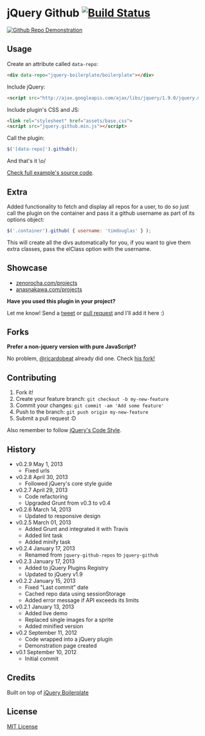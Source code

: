 # jQuery Github [![Build Status](https://secure.travis-ci.org/zenorocha/jquery-github.png?branch=master)](https://travis-ci.org/zenorocha/jquery-github)

[![Github Repo Demonstration](http://f.cl.ly/items/2I3u29002A1g2w1R1I0X/Screen%20Shot%202013-01-17%20at%202.16.36%20PM.png)](http://zenorocha.github.com/jquery-github/)

## Usage

Create an attribute called `data-repo`:

```html
<div data-repo="jquery-boilerplate/boilerplate"></div>
```

Include jQuery:

```html
<script src="http://ajax.googleapis.com/ajax/libs/jquery/1.9.0/jquery.min.js"></script>
```

Include plugin's CSS and JS:

```html
<link rel="stylesheet" href="assets/base.css">
<script src="jquery.github.min.js"></script>
```

Call the plugin:

```javascript
$('[data-repo]').github();
```

And that's it \o/

[Check full example's source code](https://github.com/zenorocha/jquery-github/blob/master/demo/index.html).

## Extra

Added functionality to fetch and display all repos for a user, to do so just call the plugin on the container and pass it a github username as part of its options object:

```javascript
$('.container').github( { username: 'timdouglas' } );
```

This will create all the divs automatically for you, if you want to give them extra classes, pass the elClass option with the username.

## Showcase

* [zenorocha.com/projects](http://zenorocha.com/projects/)
* [anasnakawa.com/projects](http://anasnakawa.com/projects/)

**Have you used this plugin in your project?**

Let me know! Send a [tweet](http://twitter.com/zenorocha) or [pull request](https://github.com/zenorocha/jquery-github/pull/new/master) and I'll add it here :)

## Forks

**Prefer a non-jquery version with pure JavaScript?**

No problem, [@ricardobeat](https://github.com/ricardobeat) already did one. Check [his fork!](https://github.com/ricardobeat/github-repos)

## Contributing

1. Fork it!
2. Create your feature branch: `git checkout -b my-new-feature`
3. Commit your changes: `git commit -am 'Add some feature'`
4. Push to the branch: `git push origin my-new-feature`
5. Submit a pull request :D

Also remember to follow [jQuery's Code Style](http://contribute.jquery.org/style-guide/js/).

## History

* v0.2.9 May 1, 2013
	* Fixed urls
* v0.2.8 April 30, 2013
	* Followed jQuery's core style guide
* v0.2.7 April 29, 2013
	* Code refactoring
	* Upgraded Grunt from v0.3 to v0.4
* v0.2.6 March 14, 2013
	* Updated to responsive design
* v0.2.5 March 01, 2013
	* Added Grunt and integrated it with Travis
	* Added lint task
	* Added minify task
* v0.2.4 January 17, 2013
	* Renamed from `jquery-github-repos` to `jquery-github`
* v0.2.3 January 17, 2013
	* Added to jQuery Plugins Registry
	* Updated to jQuery v1.9
* v0.2.2 January 15, 2013
	* Fixed "Last commit" date
	* Cached repo data using sessionStorage
	* Added error message if API exceeds its limits
* v0.2.1 January 13, 2013
	* Added live demo
	* Replaced single images for a sprite
	* Added minified version
* v0.2 September 11, 2012
	* Code wrapped into a jQuery plugin
	* Demonstration page created
* v0.1 September 10, 2012
	* Initial commit

## Credits

Built on top of [jQuery Boilerplate](http://jqueryboilerplate.com)

## License

[MIT License](http://zenorocha.mit-license.org/)
